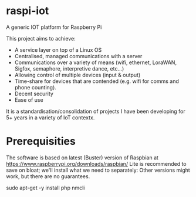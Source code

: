 # raspi-iot
A generic IOT platform for Raspberry Pi

This project aims to achieve:
* A service layer on top of a Linux OS
* Centralised, managed communications with a server
* Communications over a variety of means (wifi, ethernet, LoraWAN, Sigfox, semaphore, interpretive dance, etc...)
* Allowing control of multiple devices (input & output)
* Time-share for devices that are contended (e.g. wifi for comms and phone counting).
* Decent security
* Ease of use

It is a standardisation/consolidation of projects I have been developing for 5+ years in a variety of IoT contextx.

# Prerequisities

The software is based on latest (Buster) version of Raspbian at https://www.raspberrypi.org/downloads/raspbian/
Lite is recommended to save on bloat; we'll install what we need to separately:
Other versions might work, but there are no guarantees.

sudo apt-get -y install php nmcli
